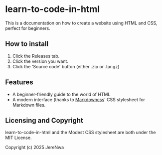 # learn-to-code-in-html
This is a documentation on how to create a website using HTML and CSS, perfect for beginners.

## How to install
1. Click the Releases tab.
2. Click the version you want.
3. Click the 'Source code' button (either .zip or .tar.gz)

## Features
* A beginner-friendly guide to the world of HTML
* A modern interface (thanks to [Markdowncss](https://github.com/Markdowncss)' CSS stylesheet for Markdown files.

## Licensing and Copyright
learn-to-code-in-html and the Modest CSS stylesheet are both under the MIT License.

Copyright (c) 2025 JereNwa
